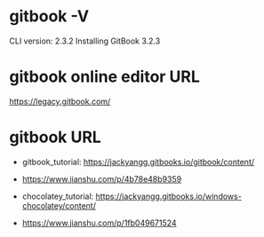 

# gitbook -V
CLI version: 2.3.2
Installing GitBook 3.2.3

# gitbook online editor URL

https://legacy.gitbook.com/

# gitbook URL
* gitbook_tutorial: https://jackyangg.gitbooks.io/gitbook/content/
* https://www.jianshu.com/p/4b78e48b9359

* chocolatey_tutorial: https://jackyangg.gitbooks.io/windows-chocolatey/content/
* https://www.jianshu.com/p/1fb049671524